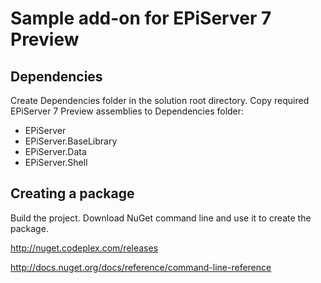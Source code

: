 Sample add-on for EPiServer 7 Preview
=====================================

Dependencies
------------
Create Dependencies folder in the solution root directory. Copy required EPiServer 7 Preview assemblies to Dependencies folder:
- EPiServer
- EPiServer.BaseLibrary
- EPiServer.Data 
- EPiServer.Shell

Creating a package
------------------
Build the project. Download NuGet command line and use it to create the package.

<http://nuget.codeplex.com/releases>

<http://docs.nuget.org/docs/reference/command-line-reference>